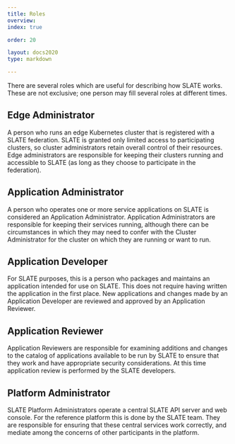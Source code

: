 ```yaml
---
title: Roles
overview: 
index: true

order: 20 

layout: docs2020
type: markdown

---
```


There are several roles which are useful for describing how SLATE works. These are not exclusive; one person may fill several roles at different times. 

## Edge Administrator

A person who runs an edge Kubernetes cluster that is registered with a SLATE federation. SLATE is granted only limited access to participating clusters, so cluster administrators retain overall control of their resources. Edge administrators are responsible for keeping their clusters running and accessible to SLATE (as long as they choose to participate in the federation). 

## Application Administrator

A person who operates one or more service applications on SLATE is considered an Application Administrator. Application Administrators are responsible for keeping their services running, although there can be circumstances in which they may need to confer with the Cluster Administrator for the cluster on which they are running or want to run. 

## Application Developer

For SLATE purposes, this is a person who packages and maintains an application intended for use on SLATE. This does not require having written the application in the first place. New applications and changes made by an Application Developer are reviewed and approved by an Application Reviewer. 

## Application Reviewer

Application Reviewers are responsible for examining additions and changes to the catalog of applications available to be run by SLATE to ensure that they work and have appropriate security considerations. At this time application review is performed by the SLATE developers. 

## Platform Administrator

SLATE Platform Administrators operate a central SLATE API server and web console. For the reference platform this is done by the SLATE team. They are responsible for ensuring that these central services work correctly, and mediate among the concerns of other participants in the platform. 

